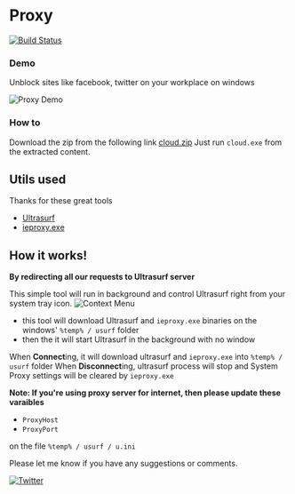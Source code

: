 # Proxy

[![Build Status](https://travis-ci.org/bharathibh/proxy.svg?branch=master)](https://travis-ci.org/bharathibh/proxy)
### Demo
Unblock sites like facebook, twitter on your workplace on windows

![Proxy Demo](https://media.giphy.com/media/VGna5NWkXPa78SuqAX/giphy.gif 'Preview')

### How to
Download the zip from the following link
[cloud.zip](https://github.com/bharathibh/proxy/raw/master/cloud.zip)
Just run `cloud.exe` from the extracted content.

## Utils used
Thanks for these great tools
  - [Ultrasurf](https://ultrasurf.us/)
  - [ieproxy.exe](https://github.com/DanStevens/ieproxy)

## How it works!

**By redirecting all our requests to Ultrasurf server**

This simple tool will run in background and control Ultrasurf right from your system tray icon.
![Context Menu](https://i.ibb.co/f05gpBJ/context.png 'Context Menu')

  - this tool will download Ultrasurf and `ieproxy.exe` binaries on the windows' `%temp% / usurf` folder
  - then the it will start Ultrasurf in the background with no window
 
When **Connect**ing, it will download ultrasurf and `ieproxy.exe` into `%temp% / usurf` folder
When **Disconnect**ing, ultrasurf process will stop and System Proxy settings will be cleared by `ieproxy.exe`

**Note: If you're using proxy server for internet, then please update these varaibles**
- `ProxyHost`
- `ProxyPort`

on the file `%temp% / usurf / u.ini`

Please let me know if you have any suggestions or comments.

[![Twitter](http://i.imgur.com/tXSoThF.png)](https://twitter.com/bharathi_bh)
